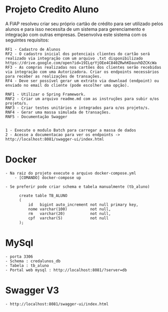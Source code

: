 # Projeto Credito Aluno  
    
A FIAP resolveu criar seu próprio cartão de crédito para ser utilizado pelos alunos e para isso necessita de um sistema para gerenciamento e integração com outras empresas. Desenvolva este sistema com os seguintes requisitos:

    RF1 - Cadastro de Alunos
    RF2 - O cadastro inicial dos potenciais clientes do cartão será realizado via integração com um arquivo .txt disponibilizado https://drive.google.com/open?id=19ILqrYjOEe4C840ZRwhKDauvhDZCKcWa 
    RF3 - As compras realizadas nos cartões dos clientes serão recebidas via integração com uma Autorizadora. Criar os endpoints necessários para receber as realizações de transações.
    RF4 - Deve ser possível gerar um extrato via download (endpoint) ou enviado no email do cliente (pode escolher uma opção).

    RNF1 - Utilizar o Spring Framework.
    RNF2 - Criar um arquivo readme.md com as instruções para subir o/os projeto/s.
    RNF3 - Criar testes unitários e integrados para o/os projeto/s.
    RNF4 - Gerar uma massa simulada de transações.
    RNF5 - Documentação Swagger
    
    
    1 - Execute o modulo Batch para carregar a massa de dados
    2 - Acesse a documentacao para ver os endpoints -> http://localhost:8081/swagger-ui/index.html
    
  # Docker
  
    - Na raiz do projeto execute o arquivo docker-compose.yml
        - [COMANDO] docker-compose up
        
    - Se preferir pode criar schema e tabela manualmente (tb_aluno)
    
          create table TB_ALUNO
          (
              id   bigint auto_increment not null primary key,
              nome varchar(100)          not null,
              rm   varchar(20)           not null,
              cpf  varchar(5)            not null
          );
  
  # MySql 
  
    - porta 3306
    - Schema : credalunos_db
    - Tabela : tb_aluno
    - Portal web mysql : http://localhost:8081/?server=db
    
  # Swagger V3
    - http://localhost:8081/swagger-ui/index.html



